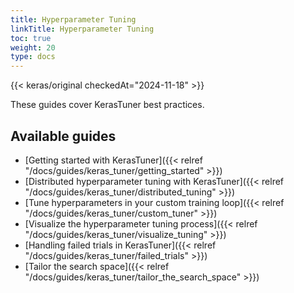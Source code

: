 ```yaml
---
title: Hyperparameter Tuning
linkTitle: Hyperparameter Tuning
toc: true
weight: 20
type: docs
---
```


{{< keras/original checkedAt="2024-11-18" >}}

These guides cover KerasTuner best practices.

## Available guides

- [Getting started with KerasTuner]({{< relref "/docs/guides/keras_tuner/getting_started" >}})
- [Distributed hyperparameter tuning with KerasTuner]({{< relref "/docs/guides/keras_tuner/distributed_tuning" >}})
- [Tune hyperparameters in your custom training loop]({{< relref "/docs/guides/keras_tuner/custom_tuner" >}})
- [Visualize the hyperparameter tuning process]({{< relref "/docs/guides/keras_tuner/visualize_tuning" >}})
- [Handling failed trials in KerasTuner]({{< relref "/docs/guides/keras_tuner/failed_trials" >}})
- [Tailor the search space]({{< relref "/docs/guides/keras_tuner/tailor_the_search_space" >}})
